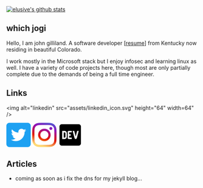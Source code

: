 [![elusive's github stats](https://github-readme-stats.vercel.app/api?username=elusive)](https://github.com/anuraghazra/github-readme-stats)

## which jogi 
Hello, I am john gilliland. A software developer [[resume](https://johng.info/resume)]
from Kentucky now residing in beautiful Colorado.

I work mostly in the Microsoft stack but I enjoy infosec and learning linux as well. I have a variety of code projects here, though most are only partially complete due to the demands of being a full time engineer. 

## Links

<img alt="linkedin" src="assets/linkedin_icon.svg" height="64" width=64" /> [](https://linkedin.com/in/johncgilliland)

[<img alt="twitter" src="assets/twitter_icon.svg" height="64" width="64" />](https://twitter.com/johncgilliland)
[<img alt="instagram" src="assets/instagram_icon.svg" height="64" width="64" />](https://instagram.com/johncgilliland)
[<img alt="dev.to" src="assets/dev_icon.svg" height="64" width="64" />](https://dev.to/elusive)

## Articles
- coming as soon as i fix the dns for my jekyll blog...

